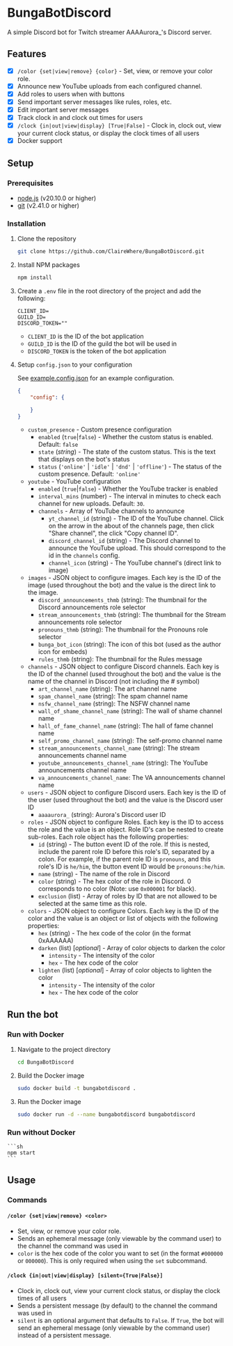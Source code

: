 # BungaBotDiscord

A simple Discord bot for Twitch streamer AAAAurora_'s Discord server.

## Features

- [x] `/color {set|view|remove} {color}` - Set, view, or remove your color role.
- [x] Announce new YouTube uploads from each configured channel.
- [x] Add roles to users when with buttons
- [x] Send important server messages like rules, roles, etc.
- [x] Edit important server messages
- [x] Track clock in and clock out times for users
- [x] `/clock {in|out|view|display} [True|False]` - Clock in, clock out, view
your current clock status, or display the clock times of all users
- [x] Docker support

## Setup

### Prerequisites

- [node.js](https://nodejs.org/en/) (v20.10.0 or higher)
- [git](https://git-scm.com/) (v2.41.0 or higher)

### Installation

1. Clone the repository

    ```sh
    git clone https://github.com/ClaireWhere/BungaBotDiscord.git
    ```

2. Install NPM packages

    ```sh
    npm install
    ```

3. Create a `.env` file in the root directory of the project and add the following:

    ```env
    CLIENT_ID=
    GUILD_ID=
    DISCORD_TOKEN=""
    ```

    - `CLIENT_ID` is the ID of the bot application
    - `GUILD_ID` is the ID of the guild the bot will be used in
    - `DISCORD_TOKEN` is the token of the bot application

4. Setup `config.json` to your configuration

    See [example.config.json](example.config.json) for an example configuration.

    ```json
    {
        "config": {

        }
    }
    ```

    - `custom_presence` - Custom presence configuration
        - `enabled` (`true`|`false`) - Whether the custom status is enabled.
        Default: `false`
        - `state` (*string*) - The state of the custom status. This is the text that
        displays on the bot's status
        - `status` (`'online'` | `'idle'` | `'dnd'` | `'offline'`) - The status
        of the custom presence. Default: `'online'`
    - `youtube` - YouTube configuration
        - `enabled` (`true`|`false`) - Whether the YouTube tracker is enabled
        - `interval_mins` (number) - The interval in minutes to check each channel
        for new uploads. Default: `30`.
        - `channels` - Array of YouTube channels to announce
            - `yt_channel_id` (string) - The ID of the YouTube channel. Click on
            the arrow in the about of the channels page, then click
            "Share channel", the click "Copy channel ID".
            - `discord_channel_id` (string) - The Discord channel to announce
            the YouTube upload. This should correspond to the id in the
            `channels` config.
            - `channel_icon` (string) - The YouTube channel's (direct link
            to image)
    - `images` - JSON object to configure images. Each key is the ID of the image
    (used throughout the bot) and the value is the direct link to the image.
        - `discord_announcements_thmb` (string): The thumbnail for the Discord
        announcements role selector
        - `stream_announcements_thmb` (string): The thumbnail for the Stream
        announcements role selector
        - `pronouns_thmb` (string): The thumbnail for the Pronouns role selector
        - `bunga_bot_icon` (string): The icon of this bot (used as the author
        icon for embeds)
        - `rules_thmb` (string): The thumbnail for the Rules message
    - `channels` - JSON object to configure Discord channels. Each key is the ID
    of the channel (used throughout the bot) and the value is the name of the
    channel in Discord (not including the # symbol)
        - `art_channel_name` (string): The art channel name
        - `spam_channel_name` (string): The spam channel name
        - `nsfw_channel_name` (string): The NSFW channel name
        - `wall_of_shame_channel_name` (string): The wall of shame channel name
        - `hall_of_fame_channel_name` (string): The hall of fame channel name
        - `self_promo_channel_name` (string): The self-promo channel name
        - `stream_announcements_channel_name` (string): The stream announcements
        channel name
        - `youtube_announcements_channel_name` (string): The YouTube
        announcements channel
         name
        - `va_announcements_channel_name`: The VA announcements channel name
    - `users` - JSON object to configure Discord users. Each key is the ID of the
    user (used throughout the bot) and the value is the Discord user ID
        - `aaaaurora_` (string): Aurora's Discord user ID
    - `roles` - JSON object to configure Roles. Each key is the ID to access the
    role and the value is an object. Role ID's can be nested to create sub-roles.
    Each role object has the following properties:
        - `id` (string) - The button event ID of the role. If this is nested,
        include the parent role ID before this role's ID, separated by a colon.
        For example, if the parent role ID is `pronouns`, and this role's ID is
        `he/him`, the button event ID would be `pronouns:he/him`.
        - `name` (string) - The name of the role in Discord
        - `color` (string) - The hex color of the role in Discord. 0 corresponds
        to no color
        (Note: use `0x000001` for black).
        - `exclusion` (list) - Array of roles by ID that are not allowed to be selected
        at the same time as this role.
    - `colors` - JSON object to configure Colors. Each key is the ID of the color
    and the value is an object or list of objects with the following properties:
        - `hex` (string) - The hex code of the color (in the format 0xAAAAAA)
        - `darken` (list) [*optional*] - Array of color objects to darken the color
            - `intensity` - The intensity of the color
            - `hex` - The hex code of the color
        - `lighten` (list) [*optional*] - Array of color objects to lighten the color
            - `intensity` - The intensity of the color
            - `hex` - The hex code of the color

## Run the bot

### Run with Docker

1. Navigate to the project directory

    ```sh
    cd BungaBotDiscord
    ```

2. Build the Docker image

    ```sh
    sudo docker build -t bungabotdiscord .
    ```

3. Run the Docker image

    ```sh
    sudo docker run -d --name bungabotdiscord bungabotdiscord
    ```

### Run without Docker


    ```sh
    npm start
    ```

## Usage

### Commands

#### `/color {set|view|remove} <color>`

- Set, view, or remove your color role.
- Sends an ephemeral message (only viewable by the command user) to the channel
the command was used in
- `color` is the hex code of the color you want to set (in the format `#000000`
or `000000`). This is only required when using the `set` subcommand.

#### `/clock {in|out|view|display} [silent={True|False}]`

- Clock in, clock out, view your current clock status, or display the clock
times of all users
- Sends a persistent message (by default) to the channel the command was used in
- `silent` is an optional argument that defaults to `False`. If `True`, the bot
will send an ephemeral message (only viewable by the command user) instead of a
persistent message.
